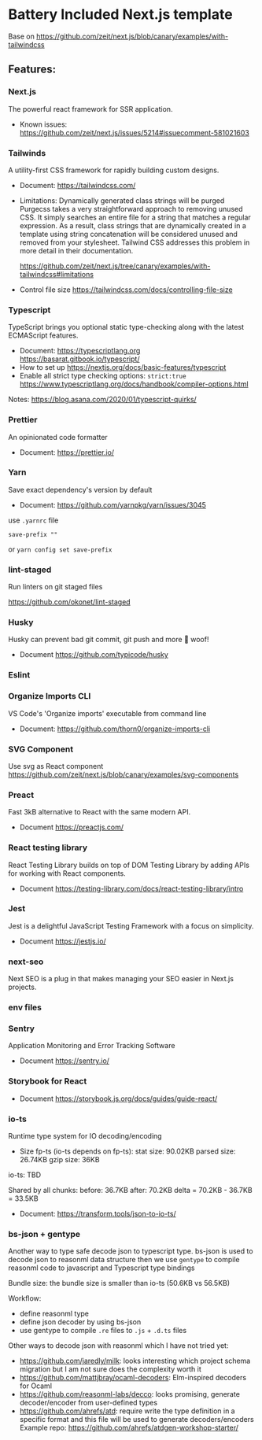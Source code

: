 # Battery Included Next.js template

Base on https://github.com/zeit/next.js/blob/canary/examples/with-tailwindcss

## Features:

### Next.js

The powerful react framework for SSR application.

- Known issues:
  https://github.com/zeit/next.js/issues/5214#issuecomment-581021603

### Tailwinds

A utility-first CSS framework for rapidly building custom designs.

- Document:
  https://tailwindcss.com/
- Limitations:
  Dynamically generated class strings will be purged
  Purgecss takes a very straightforward approach to removing unused CSS. It simply searches an entire file for a string that matches a regular expression. As a result, class strings that are dynamically created in a template using string concatenation will be considered unused and removed from your stylesheet. Tailwind CSS addresses this problem in more detail in their documentation.

  https://github.com/zeit/next.js/tree/canary/examples/with-tailwindcss#limitations

- Control file size
  https://tailwindcss.com/docs/controlling-file-size

### Typescript

TypeScript brings you optional static type-checking along with the latest ECMAScript features.

- Document:
  https://typescriptlang.org
  https://basarat.gitbook.io/typescript/
- How to set up
  https://nextjs.org/docs/basic-features/typescript
- Enable all strict type checking options: `strict:true`
  https://www.typescriptlang.org/docs/handbook/compiler-options.html

Notes:
https://blog.asana.com/2020/01/typescript-quirks/

### Prettier

An opinionated code formatter

- Document: https://prettier.io/

### Yarn

Save exact dependency's version by default

- Document:
  https://github.com/yarnpkg/yarn/issues/3045

use `.yarnrc` file

```
save-prefix ""
```

or `yarn config set save-prefix`

### lint-staged

Run linters on git staged files

https://github.com/okonet/lint-staged

### Husky

Husky can prevent bad git commit, git push and more 🐶 woof!

- Document
  https://github.com/typicode/husky

### Eslint

### Organize Imports CLI

VS Code's 'Organize imports' executable from command line

- Document:
  https://github.com/thorn0/organize-imports-cli

### SVG Component

Use svg as React component
https://github.com/zeit/next.js/blob/canary/examples/svg-components

### Preact

Fast 3kB alternative to React with the same modern API.

- Document
  https://preactjs.com/

### React testing library

React Testing Library builds on top of DOM Testing Library by adding APIs for working with React components.

- Document
  https://testing-library.com/docs/react-testing-library/intro

### Jest

Jest is a delightful JavaScript Testing Framework with a focus on simplicity.

- Document
  https://jestjs.io/

### next-seo

Next SEO is a plug in that makes managing your SEO easier in Next.js projects.

### env files

### Sentry

Application Monitoring and Error Tracking Software

- Document
  https://sentry.io/

### Storybook for React

- Document
  https://storybook.js.org/docs/guides/guide-react/

### io-ts

Runtime type system for IO decoding/encoding

- Size
  fp-ts (io-ts depends on fp-ts):
  stat size: 90.02KB
  parsed size: 26.74KB
  gzip size: 36KB

io-ts:
TBD

Shared by all chunks:
before: 36.7KB
after: 70.2KB
delta = 70.2KB - 36.7KB = 33.5KB

- Document:
  https://transform.tools/json-to-io-ts/

### bs-json + gentype

Another way to type safe decode json to typescript type.
bs-json is used to decode json to reasonml data structure then we use `gentype` to compile reasonml code to javascript and Typescript type bindings

Bundle size:
the bundle size is smaller than io-ts (50.6KB vs 56.5KB)

Workflow:

- define reasonml type
- define json decoder by using bs-json
- use gentype to compile `.re` files to `.js` + `.d.ts` files

Other ways to decode json with reasonml which I have not tried yet:

- https://github.com/jaredly/milk: looks interesting which project schema migration but I am not sure does the complexity worth it
- https://github.com/mattjbray/ocaml-decoders: Elm-inspired decoders for Ocaml
- https://github.com/reasonml-labs/decco: looks promising, generate decoder/encoder from user-defined types
- https://github.com/ahrefs/atd: require write the type definition in a specific format and this file will be used to generate decoders/encoders
  Example repo: https://github.com/ahrefs/atdgen-workshop-starter/
